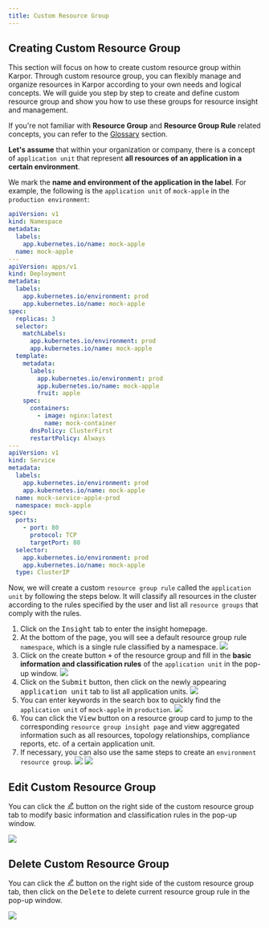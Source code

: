 ```yaml
---
title: Custom Resource Group
---
```

## Creating Custom Resource Group

This section will focus on how to create custom resource group within Karpor. Through custom resource group, you can flexibly manage and organize resources in Karpor according to your own needs and logical concepts. We will guide you step by step to create and define custom resource group and show you how to use these groups for resource insight and management.

If you're not familiar with **Resource Group** and **Resource Group Rule** related concepts, you can refer to the [Glossary](../../2-concepts/3-glossary.md) section.

**Let's assume** that within your organization or company, there is a concept of `application unit` that represent **all resources of an application in a certain environment**.

We mark the **name and environment of the application in the label**. For example, the following is the `application unit` of `mock-apple` in the `production environment`:

```yaml
apiVersion: v1
kind: Namespace
metadata:
  labels:
    app.kubernetes.io/name: mock-apple
  name: mock-apple
---
apiVersion: apps/v1
kind: Deployment
metadata:
  labels:
    app.kubernetes.io/environment: prod
    app.kubernetes.io/name: mock-apple
spec:
  replicas: 3
  selector:
    matchLabels:
      app.kubernetes.io/environment: prod
      app.kubernetes.io/name: mock-apple
  template:
    metadata:
      labels:
        app.kubernetes.io/environment: prod
        app.kubernetes.io/name: mock-apple
        fruit: apple
    spec:
      containers:
        - image: nginx:latest
          name: mock-container
      dnsPolicy: ClusterFirst
      restartPolicy: Always
---
apiVersion: v1
kind: Service
metadata:
  labels:
    app.kubernetes.io/environment: prod
    app.kubernetes.io/name: mock-apple
  name: mock-service-apple-prod
  namespace: mock-apple
spec:
  ports:
    - port: 80
      protocol: TCP
      targetPort: 80
  selector:
    app.kubernetes.io/environment: prod
    app.kubernetes.io/name: mock-apple
  type: ClusterIP
```

Now, we will create a custom `resource group rule` called the `application unit` by following the steps below. It will classify all resources in the cluster according to the rules specified by the user and list all `resource groups` that comply with the rules.

1. Click on the <kbd>Insight</kbd> tab to enter the insight homepage.
2. At the bottom of the page, you will see a default resource group rule `namespace`, which is a single rule classified by a namespace.
   ![](/karpor/assets/insight/insight-homepage.png)
3. Click on the create button <kbd>+</kbd> of the resource group and fill in the **basic information and classification rules** of the `application unit` in the pop-up window.
   ![](/karpor/assets/insight/insight-create-app-resource-group-rule.png)
4. Click on the <kbd>Submit</kbd> button, then click on the newly appearing <kbd>application unit</kbd> tab to list all application units.
   ![](/karpor/assets/insight/insight-list-app-resource-groups.png)
5. You can enter keywords in the search box to quickly find the `application unit` of `mock-apple` in `production`.
   ![](/karpor/assets/insight/insight-search-app-resource-group.png)
6. You can click the <kbd>View</kbd> button on a resource group card to jump to the corresponding `resource group insight page` and view aggregated information such as all resources, topology relationships, compliance reports, etc. of a certain application unit.
7. If necessary, you can also use the same steps to create an `environment resource group`.
   ![](/karpor/assets/insight/insight-create-env-resource-group-rule.png)
   ![](/karpor/assets/insight/insight-list-env-resource-groups.png)

## Edit Custom Resource Group

You can click the <kbd><svg viewBox="64 64 896 896" focusable="false" data-icon="edit" width="1em" height="1em" fill="currentColor" aria-hidden="true"><path d="M257.7 752c2 0 4-.2 6-.5L431.9 722c2-.4 3.9-1.3 5.3-2.8l423.9-423.9a9.96 9.96 0 000-14.1L694.9 114.9c-1.9-1.9-4.4-2.9-7.1-2.9s-5.2 1-7.1 2.9L256.8 538.8c-1.5 1.5-2.4 3.3-2.8 5.3l-29.5 168.2a33.5 33.5 0 009.4 29.8c6.6 6.4 14.9 9.9 23.8 9.9zm67.4-174.4L687.8 215l73.3 73.3-362.7 362.6-88.9 15.7 15.6-89zM880 836H144c-17.7 0-32 14.3-32 32v36c0 4.4 3.6 8 8 8h784c4.4 0 8-3.6 8-8v-36c0-17.7-14.3-32-32-32z"></path></svg></kbd> button on the right side of the custom resource group tab to modify basic information and classification rules in the pop-up window.

![](/karpor/assets/insight/insight-edit-env-resource-group.png)

## Delete Custom Resource Group

You can click the <kbd><svg viewBox="64 64 896 896" focusable="false" data-icon="edit" width="1em" height="1em" fill="currentColor" aria-hidden="true"><path d="M257.7 752c2 0 4-.2 6-.5L431.9 722c2-.4 3.9-1.3 5.3-2.8l423.9-423.9a9.96 9.96 0 000-14.1L694.9 114.9c-1.9-1.9-4.4-2.9-7.1-2.9s-5.2 1-7.1 2.9L256.8 538.8c-1.5 1.5-2.4 3.3-2.8 5.3l-29.5 168.2a33.5 33.5 0 009.4 29.8c6.6 6.4 14.9 9.9 23.8 9.9zm67.4-174.4L687.8 215l73.3 73.3-362.7 362.6-88.9 15.7 15.6-89zM880 836H144c-17.7 0-32 14.3-32 32v36c0 4.4 3.6 8 8 8h784c4.4 0 8-3.6 8-8v-36c0-17.7-14.3-32-32-32z"></path></svg></kbd> button on the right side of the custom resource group tab, then click on the <kbd>Delete</kbd> to delete current resource group rule in the pop-up window.

![](/karpor/assets/insight/insight-delete-env-resource-group.png)
